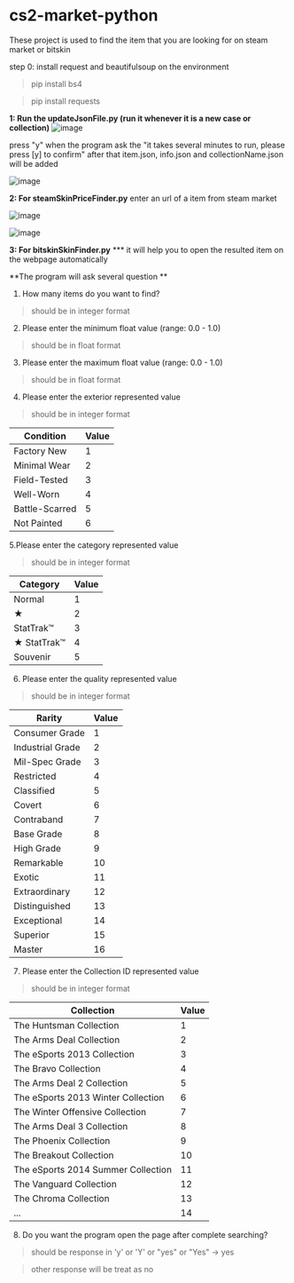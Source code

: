 # cs2-market-python
These project is used to find the item that you are looking for on steam market or bitskin

step 0: install request and beautifulsoup on the environment
> pip install bs4

> pip install requests

**1: Run the updateJsonFile.py (run it whenever it is a new case or collection)**
![image](https://github.com/user-attachments/assets/276d5e03-4364-42ca-822d-f8622c39a5ae)

press "y" when the program ask the "it takes several minutes to run, please press [y] to confirm"
after that item.json, info.json and collectionName.json will be added

![image](https://github.com/user-attachments/assets/dbacdcb6-23d8-4bbd-a7b4-87b076977122)
 
**2: For steamSkinPriceFinder.py**
enter an url of a item from steam market

![image](https://github.com/user-attachments/assets/77dff0ca-9dfc-4859-9087-747a689a99dd)

![image](https://github.com/user-attachments/assets/fca898d1-8d20-4630-bb1d-160e98bf86b7)

**3: For bitskinSkinFinder.py**
*** it will help you to open the resulted item on the webpage automatically

**The program will ask several question **
1. How many items do you want to find?
> should be in integer format

2. Please enter the minimum float value (range: 0.0 - 1.0)
> should be in float format

3. Please enter the maximum float value (range: 0.0 - 1.0)
> should be in float format

4. Please enter the exterior represented value
> should be in integer format

| Condition        | Value |
|------------------|-------|
| Factory New      | 1     |
| Minimal Wear     | 2     |
| Field-Tested     | 3     |
| Well-Worn        | 4     |
| Battle-Scarred   | 5     |
| Not Painted      | 6     |

5.Please enter the category represented value 
> should be in integer format

| Category         | Value |
|------------------|-------|
| Normal           | 1     |
| ★                | 2     |
| StatTrak™        | 3     |
| ★ StatTrak™      | 4     |
| Souvenir         | 5     |

6. Please enter the quality represented value
> should be in integer format

| Rarity             | Value |
|--------------------|-------|
| Consumer Grade     | 1     |
| Industrial Grade   | 2     |
| Mil-Spec Grade     | 3     |
| Restricted         | 4     |
| Classified         | 5     |
| Covert             | 6     |
| Contraband         | 7     |
| Base Grade         | 8     |
| High Grade         | 9     |
| Remarkable         | 10    |
| Exotic             | 11    |
| Extraordinary      | 12    |
| Distinguished      | 13    |
| Exceptional        | 14    |
| Superior           | 15    |
| Master             | 16    |

7. Please enter the Collection ID represented value
> should be in integer format

| Collection                        | Value |
|-----------------------------------|-------|
| The Huntsman Collection           | 1     |
| The Arms Deal Collection          | 2     |
| The eSports 2013 Collection       | 3     |
| The Bravo Collection              | 4     |
| The Arms Deal 2 Collection        | 5     |
| The eSports 2013 Winter Collection| 6     |
| The Winter Offensive Collection   | 7     |
| The Arms Deal 3 Collection        | 8     |
| The Phoenix Collection            | 9     |
| The Breakout Collection           | 10    |
| The eSports 2014 Summer Collection| 11    |
| The Vanguard Collection           | 12    |
| The Chroma Collection             | 13    |
|             ...                   | 14    |

8. Do you want the program open the page after complete searching?
> should be response in 'y' or 'Y' or "yes" or "Yes" -> yes

> other response will be treat as no
   
